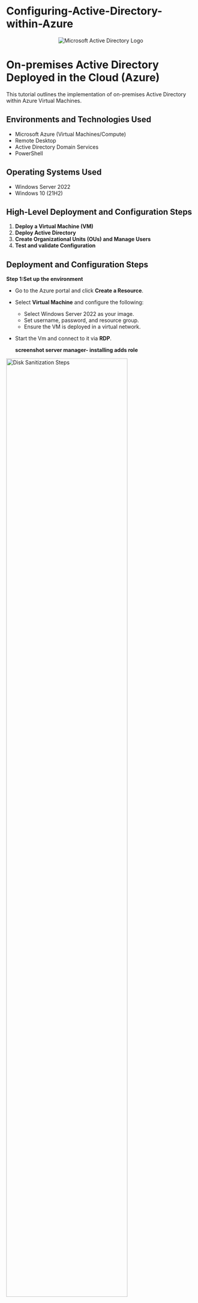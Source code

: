 # Configuring-Active-Directory-within-Azure
<p align="center">
<img src="https://i.imgur.com/pU5A58S.png" alt="Microsoft Active Directory Logo"/>
</p>

<h1>On-premises Active Directory Deployed in the Cloud (Azure)</h1>
This tutorial outlines the implementation of on-premises Active Directory within Azure Virtual Machines.<br />




<h2>Environments and Technologies Used</h2>

- Microsoft Azure (Virtual Machines/Compute)
- Remote Desktop
- Active Directory Domain Services
- PowerShell

<h2>Operating Systems Used </h2>

- Windows Server 2022
- Windows 10 (21H2)

<h2>High-Level Deployment and Configuration Steps</h2>

1. __Deploy a Virtual Machine (VM)__
2. __Deploy Active Directory__
3. __Create Organizational Units (OUs) and Manage Users__
4. __Test and validate Configuration__

     


<h2>Deployment and Configuration Steps</h2>

__Step 1:Set up the environment__ 
* Go to the Azure portal and click __Create a Resource__.
*  Select __Virtual Machine__ and configure the following:
     *  Select Windows Server 2022 as your image.
     *  Set username, password, and resource group.
     *  Ensure the VM is deployed in a virtual network.
* Start the Vm and connect to it via __RDP__.    
   


    **screenshot server manager- installing adds role**
  
<img src="https://i.imgur.com/DJmEXEB.png" height="80%" width="80%" alt="Disk Sanitization Steps"/>


__Step 2: Deploy Active Directory__
*  Install the Active Directory Domain Services (AD DS) role on the server.
*  Promote the server to a domain controller.
*  create organizational units (OU's), users, and groups for role management.





<img src="https://i.imgur.com/DJmEXEB.png" height="80%" width="80%" alt="Disk Sanitization Steps"/>

__Step 3: Integrate Active Directory with Azure AD__
* Install and configure Azure AD Connect on the domain controller.
* Select synchronization options
*  Configure filters to limit which objects are synced. 
* Verify Synchronization of users, groups, and attributes in the Azure Portal.

<img src="https://i.imgur.com/DJmEXEB.png" height="80%" width="80%" alt="Disk Sanitization Steps"/>


__Step 4:__ Test and Validate Configuration
* Log in to Azure Ad with on-premise AD credentials to confirm synchronization.
* Validate users and groups appear in Azure Ad as expected
* Test any additional functionality, such as SSO or MFA, if implemented.

  <img src="https://i.imgur.com/DJmEXEB.png" height="80%" width="80%" alt="Disk Sanitization Steps"/>
  <br />

